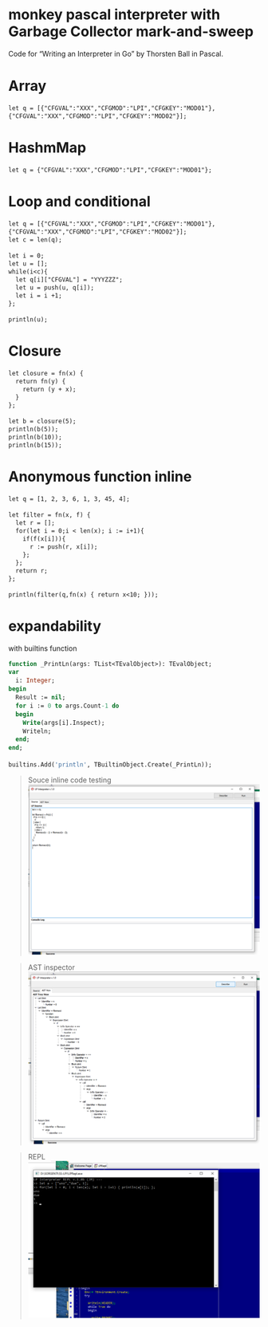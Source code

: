 ﻿# monkey pascal interpreter with Garbage Collector mark-and-sweep
Code for “Writing an Interpreter in Go” by Thorsten Ball in Pascal.

# Array
```
let q = [{"CFGVAL":"XXX","CFGMOD":"LPI","CFGKEY":"MOD01"},{"CFGVAL":"XXX","CFGMOD":"LPI","CFGKEY":"MOD02"}];
```

# HashmMap
```
let q = {"CFGVAL":"XXX","CFGMOD":"LPI","CFGKEY":"MOD01"};
```

# Loop and conditional
```
let q = [{"CFGVAL":"XXX","CFGMOD":"LPI","CFGKEY":"MOD01"},{"CFGVAL":"XXX","CFGMOD":"LPI","CFGKEY":"MOD02"}];
let c = len(q);

let i = 0;
let u = [];
while(i<c){
  let q[i]["CFGVAL"] = "YYYZZZ";
  let u = push(u, q[i]);
  let i = i +1;
};

println(u);

```

# Closure
```
let closure = fn(x) {
  return fn(y) {
    return (y + x);
  }
};

let b = closure(5);
println(b(5));
println(b(10));
println(b(15));
```

# Anonymous function inline
```
let q = [1, 2, 3, 6, 1, 3, 45, 4];

let filter = fn(x, f) {
  let r = [];
  for(let i = 0;i < len(x); i := i+1){
    if(f(x[i])){
      r := push(r, x[i]);
    };
  };
  return r;
};

println(filter(q,fn(x) { return x<10; }));
```

# expandability
with builtins function
```pascal
function _PrintLn(args: TList<TEvalObject>): TEvalObject;
var
  i: Integer;
begin
  Result := nil;
  for i := 0 to args.Count-1 do
  begin
    Write(args[i].Inspect);
    Writeln;
  end;
end;

builtins.Add('println', TBuiltinObject.Create(_PrintLn));

```

> Souce inline code testing
![Alt text](resources/SRC.png)

> AST inspector
![Alt text](resources/AST.png)

> REPL
![Alt text](resources/REPL.png)
